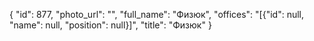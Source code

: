 {
    "id": 877,
    "photo_url": "",
    "full_name": "Физюк",
    "offices": "[{\"id\": null, \"name\": null, \"position\": null}]",
    "title": "Физюк"
}
